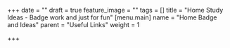 +++
date = ""
draft = true
feature_image = ""
tags = []
title = "Home Study Ideas - Badge work and just for fun"
[menu.main]
name = "Home Badge and Ideas"
parent = "Useful Links"
weight = 1

+++
